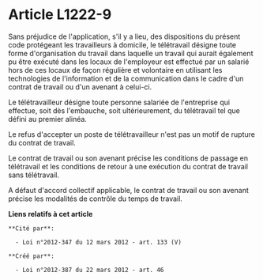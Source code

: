 # Article L1222-9

Sans préjudice de l'application, s'il y a lieu, des dispositions du présent code protégeant les travailleurs à domicile, le
télétravail désigne toute forme d'organisation du travail dans laquelle un travail qui aurait également pu être exécuté dans
les locaux de l'employeur est effectué par un salarié hors de ces locaux de façon régulière et volontaire en utilisant les
technologies de l'information et de la communication dans le cadre d'un contrat de travail ou d'un avenant à celui-ci.

Le télétravailleur désigne toute personne salariée de l'entreprise qui effectue, soit dès l'embauche, soit ultérieurement, du
télétravail tel que défini au premier alinéa. 

Le refus d'accepter un poste de télétravailleur n'est pas un motif de rupture du contrat de travail. 

Le contrat de travail ou son avenant précise les conditions de passage en télétravail et les conditions de retour à une
exécution du contrat de travail sans télétravail. 

A défaut d'accord collectif applicable, le contrat de travail ou son avenant précise les modalités de contrôle du temps de
travail.

**Liens relatifs à cet article**

	**Cité par**:

	  - Loi n°2012-347 du 12 mars 2012 - art. 133 (V)

	**Créé par**:

	  - Loi n°2012-387 du 22 mars 2012 - art. 46
